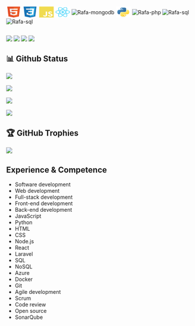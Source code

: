   
<div style="display: inline_block"><br>
<img align="center" alt="Rafa-HTML" height="30" width="40" src="https://raw.githubusercontent.com/devicons/devicon/master/icons/html5/html5-original.svg">
<img align="center" alt="Rafa-CSS" height="30" width="40" src="https://raw.githubusercontent.com/devicons/devicon/master/icons/css3/css3-original.svg">
  <img align="center" alt="Rafa-Js" height="30" width="40" src="https://raw.githubusercontent.com/devicons/devicon/master/icons/javascript/javascript-plain.svg">
  <img align="center" alt="Rafa-React" height="30" width="40" src="https://raw.githubusercontent.com/devicons/devicon/master/icons/react/react-original.svg">
  <img align="center" alt="Rafa-mongodb" height="30" width="40" src="https://cdn.jsdelivr.net/gh/devicons/devicon/icons/mongodb/mongodb-plain-wordmark.svg" />
  <img align="center" alt="Rafa-Python" height="30" width="40" src="https://raw.githubusercontent.com/devicons/devicon/master/icons/python/python-original.svg">
  <img align="center" alt="Rafa-php" height="30" width="40" src="https://cdn.jsdelivr.net/gh/devicons/devicon/icons/php/php-original.svg">
  <img align="center" alt="Rafa-sql" height="30" width="40" src="https://cdn.jsdelivr.net/gh/devicons/devicon/icons/mysql/mysql-original-wordmark.svg">
  <img align="center" alt="Rafa-sql" height="30" width="40" src="https://upload.wikimedia.org/wikipedia/commons/9/9a/Laravel.svg">
</div>
  
##
 
<div> 
  <a href="https://www.youtube.com/channel/UCNimWtfFhub5UDY3akRqLEw" target="_blank"><img src="https://img.shields.io/badge/YouTube-FF0000?style=for-the-badge&logo=youtube&logoColor=white" target="_blank"></a>
  <a href="https://www.instagram.com/soulaimaneelamini" target="_blank"><img src="https://img.shields.io/badge/-Instagram-%23E4405F?style=for-the-badge&logo=instagram&logoColor=white" target="_blank"></a>
  <a href = "mailto:soulaimane.elamini1@gmail.com"><img src="https://img.shields.io/badge/-Gmail-%23333?style=for-the-badge&logo=gmail&logoColor=white" target="_blank"></a>
  <a href="https://www.linkedin.com/in/soulaimane-elamini/" target="_blank"><img src="https://img.shields.io/badge/-LinkedIn-%230077B5?style=for-the-badge&logo=linkedin&logoColor=white" target="_blank"></a> 


<!--    ![Snake animation](https://github.com/ElaminiSoulaimane/ElaminiSoulaimane/blob/output/github-contribution-grid-snake.svg) -->
 
## 📊 Github Status


<p><img src="https://github-readme-stats.vercel.app/api?username=ElaminiSoulaimane&show_icons=true"><p>

<p><img src="https://github-readme-stats.vercel.app/api/top-langs/?username=ElaminiSoulaimane&layout=compact"><p>

<p><img src="https://metrics.lecoq.io/ElaminiSoulaimane"><p>

<p><img src="https://github-readme-streak-stats.herokuapp.com/?user=ElaminiSoulaimane"><p>
 
</div>

## 🏆 GitHub Trophies
<p><img src="https://github-profile-trophy.vercel.app/?username=ElaminiSoulaimane">
</p>

## Experience & Competence
- Software development
- Web development
- Full-stack development
- Front-end development
- Back-end development
- JavaScript
- Python
- HTML
- CSS
- Node.js
- React
- Laravel
- SQL
- NoSQL
- Azure
- Docker
- Git
- Agile development
- Scrum
- Code review
- Open source
- SonarQube
